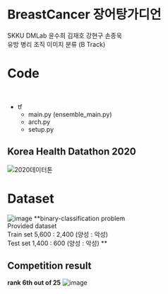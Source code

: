 # BreastCancer 장어탕가디언 
SKKU DMLab 윤수희 김재호 강현구 손종욱 <br/>
유방 병리 조직 이미지 분류 (B Track)
# Code
<br/>

* tf  
  + main.py (ensemble_main.py)
  + arch.py  
  + setup.py  


## Korea Health Datathon 2020
![2020데이터톤](https://user-images.githubusercontent.com/59590383/112407961-49395800-8d5a-11eb-99d9-e6d7aa42535e.JPG)
<br/>

# Dataset
![image](https://user-images.githubusercontent.com/59590383/112409882-9a971680-8d5d-11eb-962c-c2eee5c68cba.png)
**binary-classification problem <br/>
Provided dataset <br/>
Train set  5,600 : 2,400 (양성 : 악성) <br/>
Test set   1,400 : 600 (양성 : 악성) **

## Competition result
**rank 6th out of 25**
![image](https://user-images.githubusercontent.com/59590383/112408218-c5cc3680-8d5a-11eb-9d57-6fa85e02dae0.png)
